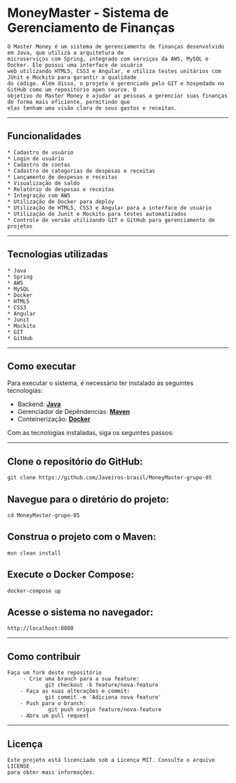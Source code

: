 # MoneyMaster - Sistema de Gerenciamento de Finanças
    O Master Money é um sistema de gerenciamento de finanças desenvolvido em Java, que utiliza a arquitetura de 
    microserviços com Spring, integrado com serviços da AWS, MySQL e Docker. Ele possui uma interface de usuário 
    web utilizando HTML5, CSS3 e Angular, e utiliza testes unitários com JUnit e Mockito para garantir a qualidade 
    do código. Além disso, o projeto é gerenciado pelo GIT e hospedado no GitHub como um repositório open source. O 
    objetivo do Master Money é ajudar as pessoas a gerenciar suas finanças de forma mais eficiente, permitindo que 
    elas tenham uma visão clara de seus gastos e receitas.
---

## Funcionalidades
    * Cadastro de usuário
    * Login de usuário
    * Cadastro de contas
    * Cadastro de categorias de despesas e receitas
    * Lançamento de despesas e receitas
    * Visualização de saldo
    * Relatório de despesas e receitas
    * Integração com AWS
    * Utilização de Docker para deploy
    * Utilização de HTML5, CSS3 e Angular para a interface do usuário
    * Utilização de Junit e Mockito para testes automatizados
    * Controle de versão utilizando GIT e GitHub para gerenciamento de projetos  
---
## Tecnologias utilizadas
    * Java
    * Spring
    * AWS
    * MySQL
    * Docker
    * HTML5
    * CSS3
    * Angular
    * Junit
    * Mockito
    * GIT
    * GitHub
---
## Como executar
Para executar o sistema, é necessário ter instalado as seguintes tecnologias:

- Backend: **[Java](https://openjdk.java.net/install/)**
- Gerenciador de Depêndencias: **[Maven](https://maven.apache.org/download.cgi)**
- Conteinerização: **[Docker](https://docs.docker.com/get-docker/)**

Com as tecnologias instaladas, siga os seguintes passos:

---
## Clone o repositório do GitHub:

```
git clone https://github.com/Javeiros-brasil/MoneyMaster-grupo-05
```

## Navegue para o diretório do projeto:
```
cd MoneyMaster-grupo-05
```
## Construa o projeto com o Maven:
```
mvn clean install
```
## Execute o Docker Compose:
```
docker-compose up
```
## Acesse o sistema no navegador:
```
http://localhost:8080
```
---

## Como contribuir
    Faça um fork deste repositório
         - Crie uma branch para a sua feature: 
                git checkout -b feature/nova-feature
        - Faça as suas alterações e commit: 
                git commit -m 'Adiciona nova feature'
        - Push para o branch: 
                 git push origin feature/nova-feature
        - Abra um pull request

---
## Licença
    Este projeto está licenciado sob a Licença MIT. Consulte o arquivo LICENSE
    para obter mais informações.
